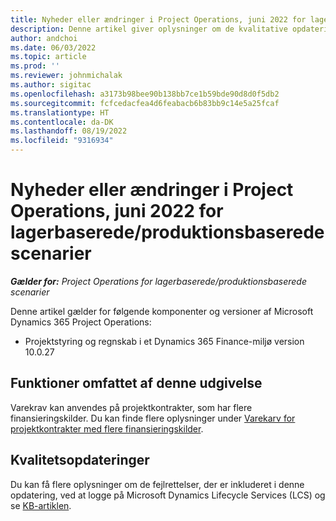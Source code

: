 ```yaml
---
title: Nyheder eller ændringer i Project Operations, juni 2022 for lagerbaserede/produktionsbaserede scenarier
description: Denne artikel giver oplysninger om de kvalitative opdateringer, der er tilgængelige i juni 2022-udgivelsen af Project Operations for lager-/produktionsbaserede scenarier.
author: andchoi
ms.date: 06/03/2022
ms.topic: article
ms.prod: ''
ms.reviewer: johnmichalak
ms.author: sigitac
ms.openlocfilehash: a3173b98bee90b138bb7ce1b59bde90d8d0f5db2
ms.sourcegitcommit: fcfcedacfea4d6feabacb6b83bb9c14e5a25fcaf
ms.translationtype: HT
ms.contentlocale: da-DK
ms.lasthandoff: 08/19/2022
ms.locfileid: "9316934"
---
```

# <a name="whats-new-or-changed-in-project-operations-june-2022-for-stockedproduction-based-scenarios"></a>Nyheder eller ændringer i Project Operations, juni 2022 for lagerbaserede/produktionsbaserede scenarier

_**Gælder for:** Project Operations for lagerbaserede/produktionsbaserede scenarier_

Denne artikel gælder for følgende komponenter og versioner af Microsoft Dynamics 365 Project Operations:

- Projektstyring og regnskab i et Dynamics 365 Finance-miljø version 10.0.27

## <a name="features-included-in-this-release"></a>Funktioner omfattet af denne udgivelse

Varekrav kan anvendes på projektkontrakter, som har flere finansieringskilder. Du kan finde flere oplysninger under [Varekarv for projektkontrakter med flere finansieringskilder](../multiple-funding-sources-item-req.md).

## <a name="quality-updates"></a>Kvalitetsopdateringer

Du kan få flere oplysninger om de fejlrettelser, der er inkluderet i denne opdatering, ved at logge på Microsoft Dynamics Lifecycle Services (LCS) og se [KB-artiklen](https://fix.lcs.dynamics.com/Issue/Details?bugId=673271).
